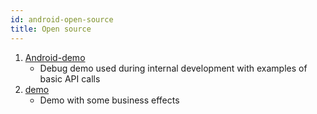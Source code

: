 ```yaml
---
id: android-open-source
title: Open source
---
```


1. [Android-demo](https://github.com/duty-os/white-demo-android)
    * Debug demo used during internal development with examples of basic API calls
1. [demo](https://github.com/netless-io/netless-android-whiteboard)
    * Demo with some business effects